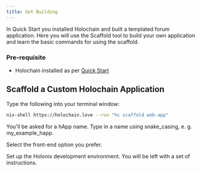 ```yaml
---
title: Get Building
---
```


In Quick Start you installed Holochain and built a templated forum application. Here you will use the Scaffold tool to build your own application and learn the basic commands for using the scaffold.

### Pre-requisite
- Holochain installed as per [Quick Start](../quick-start/index)

## Scaffold a Custom Holochain Application

Type the following into your terminal window:

```bash
nix-shell https://holochain.love --run "hc scaffold web-app"
```
You'll be asked for a hApp name. Type in a name using snake_casing, e. g. my_example_happ. 

Select the front-end option you prefer.

Set up the Holonix development environment. You will be left with a set of instructions.
